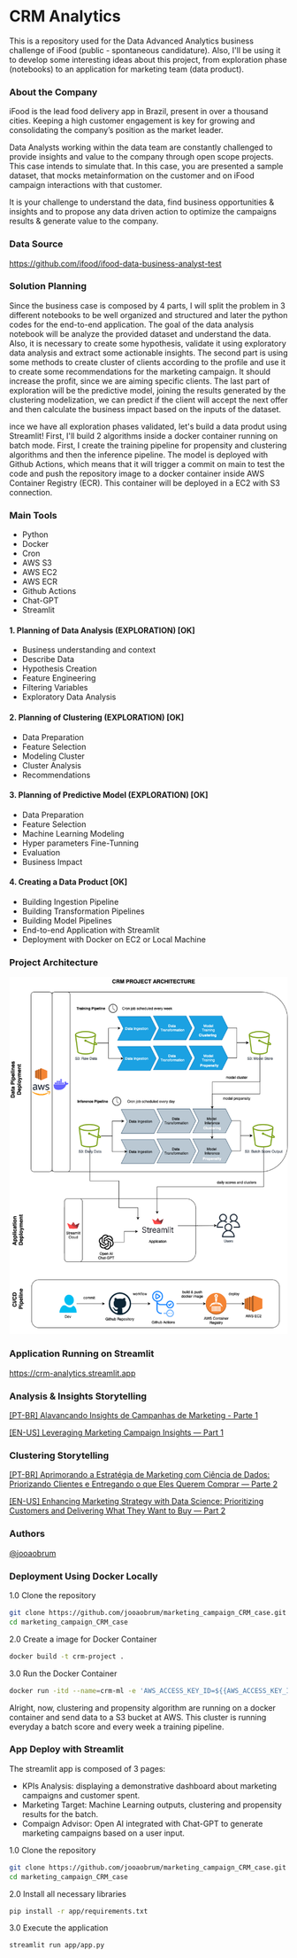 #  CRM Analytics
This is a repository used for the Data Advanced Analytics business challenge of iFood (public - spontaneous candidature). Also, I'll be using it to develop some interesting ideas about this project, from exploration phase (notebooks) to an application for marketing team (data product).

### About the Company
iFood is the lead food delivery app in Brazil, present in over a thousand cities.
Keeping a high customer engagement is key for growing and consolidating the company’s
position as the market leader.

Data Analysts working within the data team are constantly challenged to provide insights and
value to the company through open scope projects. This case intends to simulate that.
In this case, you are presented a sample dataset, that mocks metainformation on the customer
and on iFood campaign interactions with that customer.

It is your challenge to understand the data, find business opportunities & insights and to propose
any data driven action to optimize the campaigns results & generate value to the company.

### Data Source 
https://github.com/ifood/ifood-data-business-analyst-test

 
### Solution Planning

Since the business case is composed by 4 parts, I will split the problem in 3 different notebooks to be well organized and structured and later the python codes for the end-to-end application. The goal of the data analysis notebook will be analyze the provided dataset and understand the data. Also,  it is necessary to create some hypothesis, validate it using exploratory data analysis and extract some actionable insights. The second part is using some methods to create cluster of clients according to the profile and use it to create some recommendations for the marketing campaign. It should increase the profit, since we are aiming specific clients. The last part of exploration will be the predictive model, joining the results generated by the clustering modelization, we can predict if the client will accept the next offer and then calculate the business impact based on the inputs of the dataset. 

ince we have all exploration phases validated, let's build a data produt using Streamlit! First, I'll build 2 algorithms inside a docker container running on batch mode. First, I create the training pipeline for propensity and clustering algorithms and then the inference pipeline. The model is deployed with Github Actions, which means that it will trigger a commit on main to test the code and push the repository image to a docker container inside AWS Container Registry (ECR). This container will be deployed in a EC2 with S3 connection.

### Main Tools
- Python
- Docker
- Cron
- AWS S3
- AWS EC2
- AWS ECR
- Github Actions
- Chat-GPT
- Streamlit


#### 1. Planning of Data Analysis (EXPLORATION) [OK] 
- Business understanding and context
- Describe Data
- Hypothesis Creation
- Feature Engineering
- Filtering Variables
- Exploratory Data Analysis

#### 2. Planning of Clustering (EXPLORATION) [OK] 
- Data Preparation
- Feature Selection
- Modeling Cluster
- Cluster Analysis
- Recommendations


#### 3. Planning of Predictive Model (EXPLORATION) [OK]
- Data Preparation
- Feature Selection
- Machine Learning Modeling
- Hyper parameters Fine-Tunning
- Evaluation
- Business Impact


#### 4. Creating a Data Product [OK]
- Building Ingestion Pipeline 
- Building Transformation Pipelines
- Building Model Pipelines
- End-to-end Application with Streamlit 
- Deployment with Docker on EC2 or Local Machine

### Project Architecture
![alt text](https://github.com/jooaobrum/marketing_campaign_CRM_case/blob/main/crm-deployment.png?raw=true)



### Application Running on Streamlit
https://crm-analytics.streamlit.app

### Analysis & Insights Storytelling
[[PT-BR] Alavancando Insights de Campanhas de Marketing - Parte 1](https://medium.com/@indatawetrust.idwt/alavancando-insights-de-campanhas-de-marketing-com-an%C3%A1lise-explorat%C3%B3ria-e-shap-explainable-ai-207ae7e7b97c)


[[EN-US] Leveraging Marketing Campaign Insights — Part 1](https://medium.com/@indatawetrust.idwt/en-us-leveraging-marketing-campaigns-insights-with-exploratory-analysis-and-shap-explainable-942989a49f41)


### Clustering Storytelling
[[PT-BR] Aprimorando a Estratégia de Marketing com Ciência de Dados: Priorizando Clientes e Entregando o que Eles Querem Comprar — Parte 2](https://medium.com/@indatawetrust.idwt/pt-br-aprimorando-a-estrat%C3%A9gia-de-marketing-com-ci%C3%AAncia-de-dados-priorizando-clientes-e-1bf6bf654a10)

[[EN-US] Enhancing Marketing Strategy with Data Science: Prioritizing Customers and Delivering What They Want to Buy — Part 2](https://medium.com/@indatawetrust.idwt/enhancing-marketing-strategy-with-data-science-prioritizing-customers-and-delivering-what-they-b4cb32670a0f)

### Authors
 [@jooaobrum](https://linkedin.com/in/jooaobrum)

[def]: https://www.cora.com.br/blog/wp-content/uploads/2021/03/Imagem-Ifood-red-1.png

### Deployment Using Docker Locally
1.0 Clone the repository

```bash
git clone https://github.com/jooaobrum/marketing_campaign_CRM_case.git
cd marketing_campaign_CRM_case
```
2.0 Create a image for Docker Container
```bash
docker build -t crm-project .
```

3.0 Run the Docker Container
```bash
docker run -itd --name=crm-ml -e 'AWS_ACCESS_KEY_ID=${{AWS_ACCESS_KEY_ID }}' -e 'AWS_SECRET_ACCESS_KEY=${{AWS_SECRET_ACCESS_KEY }}' -e 'AWS_REGION=${{ secrets.AWS_REGION }}'  ${{AWS_ECR_LOGIN_URI}}/$ crm-project
```

Alright, now, clustering and propensity algorithm are running on a docker container and send data to a S3 bucket at AWS. This cluster is running everyday a batch score and every week a training pipeline.

### App Deploy with Streamlit

The streamlit app is composed of 3 pages:
- KPIs Analysis: displaying a demonstrative dashboard about marketing campaigns and customer spent.
- Marketing Target: Machine Learning outputs, clustering and propensity results for the batch.
- Compaign Advisor: Open AI integrated with Chat-GPT to generate marketing campaigns based on a user input.

1.0 Clone the repository 
```bash
git clone https://github.com/jooaobrum/marketing_campaign_CRM_case.git
cd marketing_campaign_CRM_case
```

2.0 Install all necessary libraries
```bash
pip install -r app/requirements.txt
```

3.0 Execute the application
```bash
streamlit run app/app.py
```








